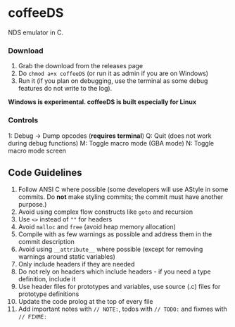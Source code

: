 # coffeeDS
NDS emulator in C.

### Download

1. Grab the download from the releases page
2. Do `chmod a+x coffeeDS` (or run it as admin if you are on Windows)
3. Run it (if you plan on debugging, use the terminal as some debug features do not write to the log).

**Windows is experimental. coffeeDS is built especially for Linux**

### Controls

1: Debug -> Dump opcodes (**requires terminal**)
Q: Quit (does not work during debug functions)
M: Toggle macro mode (GBA mode)
N: Toggle macro mode screen

## Code Guidelines

1. Follow ANSI C where possible (some developers will use AStyle in some commits. Do **not** make styling commits; the commit must have another purpose.)
2. Avoid using complex flow constructs like `goto` and recursion
3. Use `<>` instead of `""` for headers
4. Avoid `malloc` and `free` (avoid heap memory allocation)
5. Compile with as few warnings as possible and address them in the commit description
6. Avoid using `__attribute__` where possible (except for removing warnings around static variables)
7. Only include headers if they are needed
8. Do not rely on headers which include headers - if you need a type definition, include it
9. Use header files for prototypes and variables, use source (.c) files for prototype definitions
10. Update the code prolog at the top of every file
11. Add important notes with `// NOTE:`, todos with `// TODO:` and fixmes with `// FIXME:`
